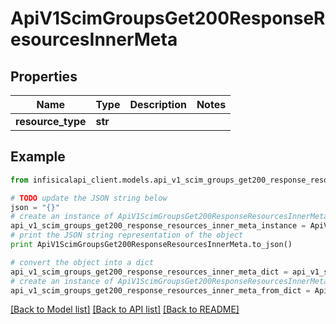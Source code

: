 # ApiV1ScimGroupsGet200ResponseResourcesInnerMeta


## Properties
Name | Type | Description | Notes
------------ | ------------- | ------------- | -------------
**resource_type** | **str** |  | 

## Example

```python
from infisicalapi_client.models.api_v1_scim_groups_get200_response_resources_inner_meta import ApiV1ScimGroupsGet200ResponseResourcesInnerMeta

# TODO update the JSON string below
json = "{}"
# create an instance of ApiV1ScimGroupsGet200ResponseResourcesInnerMeta from a JSON string
api_v1_scim_groups_get200_response_resources_inner_meta_instance = ApiV1ScimGroupsGet200ResponseResourcesInnerMeta.from_json(json)
# print the JSON string representation of the object
print ApiV1ScimGroupsGet200ResponseResourcesInnerMeta.to_json()

# convert the object into a dict
api_v1_scim_groups_get200_response_resources_inner_meta_dict = api_v1_scim_groups_get200_response_resources_inner_meta_instance.to_dict()
# create an instance of ApiV1ScimGroupsGet200ResponseResourcesInnerMeta from a dict
api_v1_scim_groups_get200_response_resources_inner_meta_from_dict = ApiV1ScimGroupsGet200ResponseResourcesInnerMeta.from_dict(api_v1_scim_groups_get200_response_resources_inner_meta_dict)
```
[[Back to Model list]](../README.md#documentation-for-models) [[Back to API list]](../README.md#documentation-for-api-endpoints) [[Back to README]](../README.md)


